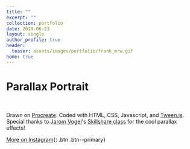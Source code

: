 ```yaml
---
title: ""
excerpt: ""
collection: portfolio
date: 2019-06-23
layout: single
author_profile: true
header:
  teaser: assets/images/portfolio/frank_mrw.gif
home: true
---
```


# Parallax Portrait

<div class="image-container" aria-label="Drag Me! 🖱️" data-balloon-pos="up">
    <canvas class="canvas" width="800" height="800" id="canvas"></canvas>
    <div class="loading-screen" id="loading">
      <div class="la-ball-triangle-path la-dark la-2x">
        <div></div>
        <div></div>
        <div></div>
      </div>
    </div>
</div>
<br>

Drawn on [Procreate](https://procreate.art/). Coded with HTML, CSS, Javascript, and [Tween.js](https://github.com/tweenjs/tween.js/). Special thanks to [Jarom Vogel](https://jaromvogel.com/illustration)'s [Skillshare class](https://www.skillshare.com/classes/Art-Code-Create-and-Code-an-Interactive-Parallax-Illustration/1862124549/projects) for the cool parallax effects!

[More on Instagram](https://instagram.com/bykfrankc){: .btn .btn--primary}

